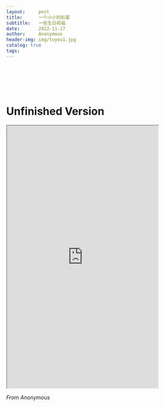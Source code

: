 ```yaml
---
layout:     post
title:      一个小小的彩蛋
subtitle:   一些生日祝福
date:       2022-11-17
author:     Anonymous
header-img: img/toyou1.jpg
catalog: true
tags:
---
```

<br>
<br>
<br>
<br>

<h1>Unfinished Version</h1>
<iframe src ="https://tolxl.ml/rollingpages/"  id="info-frame"  width="80%" height="700px" scrolling="no"></iframe>


<i align="right"> From Anonymous</i>
